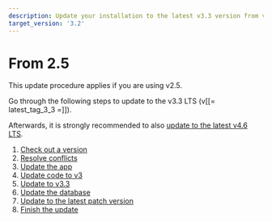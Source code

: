 ```yaml
---
description: Update your installation to the latest v3.3 version from v2.5.
target_version: '3.2'
---
```


# From 2.5

This update procedure applies if you are using v2.5.

Go through the following steps to update to the v3.3 LTS (v[[= latest_tag_3_3 =]]).

Afterwards, it is strongly recommended to also [update to the latest v4.6 LTS](to_4.0.md).

1. [Check out a version](to_3.2.md)
1. [Resolve conflicts](to_3.2.md#2-resolve-conflicts)
1. [Update the app](to_3.2.md#3-update-the-app)
1. [Update code to v3](adapt_code_to_v3.md)
1. [Update to v3.3](to_3.3.md)
1. [Update the database](to_3.3.latest.md#6-update-the-database)
1. [Update to the latest patch version](to_3.3.latest.md#7-update-to-the-latest-patch-version)
1. [Finish the update](to_3.3.latest.md#8-finish-the-update)

